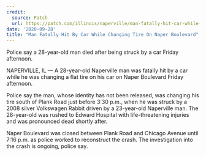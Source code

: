 ```yaml
---
credit:
  source: Patch
  url: https://patch.com/illinois/naperville/man-fatally-hit-car-while-changing-tire-naper-boulevard
date: '2020-09-28'
title: "Man Fatally Hit By Car While Changing Tire On Naper Boulevard"
---
```

Police say a 28-year-old man died after being struck by a car Friday afternoon.

NAPERVILLE, IL — A 28-year-old Naperville man was fatally hit by a car while he was changing a flat tire on his car on Naper Boulevard Friday afternoon.

Police say the man, whose identity has not been released, was changing his tire south of Plank Road just before 3:30 p.m., when he was struck by a 2008 silver Volkswagen Rabbit driven by a 23-year-old Naperville man. The 28-year-old was rushed to Edward Hospital with life-threatening injuries and was pronounced dead shortly after.

Naper Boulevard was closed between Plank Road and Chicago Avenue until 7:16 p.m. as police worked to reconstruct the crash. The investigation into the crash is ongoing, police say.
